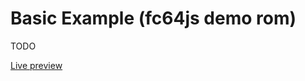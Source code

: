 # Basic Example (fc64js demo rom)

TODO

[Live preview](https://theinvader360.github.io/fc64js/rom/demo/basic-example/)
